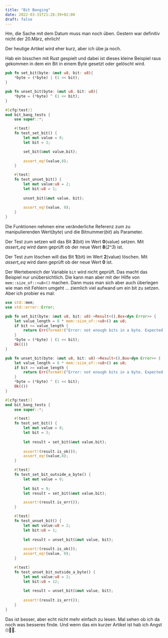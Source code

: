 ```yaml
---
title: "Bit Banging"
date: 2022-03-31T21:26:39+02:00
draft: false
---
```


Hm, die Sache mit dem Datum muss man noch üben. Gestern war definitiv nicht der 20.März, ehrlich!

Der heutige Artikel wird eher kurz, aber ich übe ja noch.

Hab ein bisschen mit Rust gespielt und dabei ist dieses kleine Beispiel raus gekommen in dem ein Bit in einem Byte gesetzt oder gelöscht wird.

````rust
pub fn set_bit(byte: &mut u8, bit: u8){    
    *byte = (*byte) | (1 << bit);
}

pub fn unset_bit(byte: &mut u8, bit: u8){    
    *byte = (*byte) ^ (1 << bit);
}

#[cfg(test)]
mod bit_bang_tests {    
    use super::*;

    #[test]
    fn test_set_bit() {
        let mut value = 0;
        let bit = 3;

        set_bit(&mut value,bit);
        
        assert_eq!(value,8);
    }

    #[test]
    fn test_unset_bit() {
        let mut value:u8 = 2;
        let bit:u8 = 1;
        
        unset_bit(&mut value, bit);
        
        assert_eq!(value, 0);
    }
}
````

Die Funktionen nehmen eine veränderliche Referenz zum zu manipulierenden Wert(*byte*) und die Bitnummer(*bit*) als Parameter.

Der Test zum setzen will das Bit **3**(bit) im Wert **0**(value) setzen. Mit *assert_eq* wird dann geprüft ob der neue Wert **8**(*2^3*) ist.

Der Test zum löschen will das Bit **1**(bit) im Wert **2**(value) löschen. Mit *assert_eq* wird dann geprüft ob der neue Wert **0** ist.

Der Wertebereich der Variable ``bit`` wird nicht geprüft. Das macht das Beispiel nur unübersichtlich. Die kann man aber mit der Hilfe von ``mem::size_of::<u8>()`` machen. Dann muss man sich aber auch überlegen wie man mit Fehlern umgeht ... ziemlich viel aufwand um ein bit zu setzen. Aber ich probier es mal:

````rust
use std::mem;
use std::error::Error;

pub fn set_bit(byte: &mut u8, bit: u8)->Result<(),Box<dyn Error>> {
    let value_length = 8 * mem::size_of::<u8>() as u8;
    if bit >= value_length {        
        return Err(format!("Error: not enough bits in a byte. Expected a value between 0 and 7, but got {bit}").into());
    }
    *byte = (*byte) | (1 << bit);
    Ok(())
}

pub fn unset_bit(byte: &mut u8, bit: u8)->Result<(),Box<dyn Error>> {    
    let value_length = 8 * mem::size_of::<u8>() as u8;
    if bit >= value_length {        
        return Err(format!("Error: not enough bits in a byte. Expected a value between 0 and 7, but got {bit}").into());
    }
    *byte = (*byte) ^ (1 << bit);
    Ok(())
}

#[cfg(test)]
mod bit_bang_tests {    
    use super::*;

    #[test]
    fn test_set_bit() {
        let mut value = 0;
        let bit = 3;
        
        let result = set_bit(&mut value,bit);
        
        assert!(result.is_ok());        
        assert_eq!(value,8);
    }

    #[test]
    fn test_set_bit_outside_a_byte() {
        let mut value = 0;
        
        let bit = 9;
        let result = set_bit(&mut value,bit);

        assert!(result.is_err());                
    }

    #[test]
    fn test_unset_bit() {
        let mut value:u8 = 2;
        let bit:u8 = 1;
        
        let result = unset_bit(&mut value, bit);
        
        assert!(result.is_ok());  
        assert_eq!(value, 0);
    }

    #[test]
    fn test_unset_bit_outside_a_byte() {
        let mut value:u8 = 2;
        let bit:u8 = 12;
        
        let result = unset_bit(&mut value, bit);
        
        assert!(result.is_err());          
    }
}
````

Das ist besser, aber echt nicht mehr einfach zu lesen. Mal sehen ob ich da noch was besseres finde. Und wenn das ein kurzer Artikel ist hab ich Angst 🙄🤣😅.